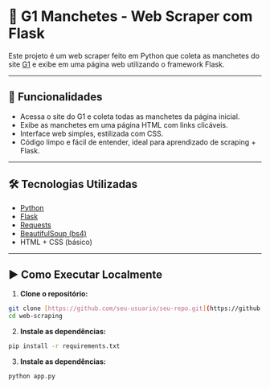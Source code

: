 # 📰 G1 Manchetes - Web Scraper com Flask

Este projeto é um web scraper feito em Python que coleta as manchetes do site [G1](https://g1.globo.com/) e exibe em uma página web utilizando o framework Flask.

---

## 🚀 Funcionalidades

- Acessa o site do G1 e coleta todas as manchetes da página inicial.
- Exibe as manchetes em uma página HTML com links clicáveis.
- Interface web simples, estilizada com CSS.
- Código limpo e fácil de entender, ideal para aprendizado de scraping + Flask.

---

## 🛠 Tecnologias Utilizadas

- [Python](https://www.python.org/)
- [Flask](https://flask.palletsprojects.com/)
- [Requests](https://docs.python-requests.org/)
- [BeautifulSoup (bs4)](https://www.crummy.com/software/BeautifulSoup/)
- HTML + CSS (básico)

---

## ▶️ Como Executar Localmente

1. **Clone o repositório:**

```bash
git clone [https://github.com/seu-usuario/seu-repo.git](https://github.com/omarcus212/web-scraping)
cd web-scraping
```

2. **Instale as dependências:**
 
```bash
pip install -r requirements.txt
```

3. **Instale as dependências:**
 
```bash
python app.py
```
